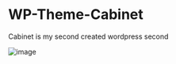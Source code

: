 # WP-Theme-Cabinet

Cabinet is my second created wordpress second

![image](https://github.com/omgezero/Cabinet/blob/master/screenshot.png)
